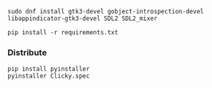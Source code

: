 ```
sudo dnf install gtk3-devel gobject-introspection-devel libappindicator-gtk3-devel SDL2 SDL2_mixer
```

```
pip install -r requirements.txt
```


### Distribute

```
pip install pyinstaller
pyinstaller Clicky.spec
```
